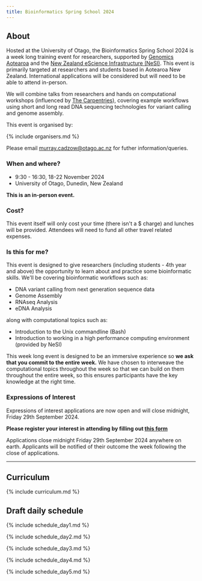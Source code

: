 ```yaml
---
title: Bioinformatics Spring School 2024
---
```


## About

Hosted at the University of Otago, the Bioinformatics Spring School 2024 is a week long training event for researchers, supported by [Genomics Aotearoa](https://www.genomics-aotearoa.org.nz) and the [New Zealand eScience Infrastructure (NeSI)](https://www.nesi.org.nz). This event is primarily targeted at researchers and students based in Aotearoa New Zealand. International applications will be considered but will need to be able to attend in-person.

We will combine talks from researchers and hands on computational workshops (influenced by [The Carpentries](https://www.carpentries.org)), covering example workflows using short and long read DNA sequencing technologies for variant calling and genome assembly.

This event is organised by:

{% include organisers.md %}

Please email [murray.cadzow@otago.ac.nz](murray.cadzow@otago.ac.nz) for futher information/queries.

### When and where?

- 9:30 - 16:30, 18-22 November 2024
- University of Otago, Dunedin, New Zealand

**This is an in-person event.**

<!-- | Day       | Topic                         |
| --------- | ----------------------------- |
| Monday    | Introduction NeSI / Bash      |
| Tuesday   | Genomic variant calling       |
| Wednesday | Workflows and Reproducibility |
| Thursday  | Genome Assembly               |
| Friday    | Nanopore                      | -->

### Cost?

This event itself will only cost your time (there isn't a $ charge) and lunches will be provided. Attendees will need to fund all other travel related expenses.

### Is this for me?

This event is designed to give researchers (including students - 4th year and above) the opportunity to learn about and practice some bioinformatic skills. We'll be covering bioinformatic workflows such as:

- DNA variant calling from next generation sequence data
- Genome Assembly
- RNAseq Analysis
- eDNA Analysis

along with computational topics such as:

- Introduction to the Unix commandline (Bash)
- Introduction to working in a high performance computing environment (provided by NeSI)

This week long event is designed to be an immersive experience so **we ask that you commit to the entire week.** We have chosen to interweave the computational topics throughout the week so that we can build on them throughout the entire week, so this ensures participants have the key knowledge at the right time.

### Expressions of Interest

Expressions of interest applications are now open and will close midnight, Friday 29th September 2024.

**Please register your interest in attending by filling out [this form](https://docs.google.com/forms/d/e/1FAIpQLScmdsfoGlPyGgW4R1_EGomPlm41G4OJRjvKWnK6i3eZMYThHA/viewform?usp=sf_link)**

Applications close midnight Friday 29th September 2024 anywhere on earth. Applicants will be notified of their outcome the week following the close of applications.

---

## Curriculum

{% include curriculum.md %}

## Draft daily schedule

{% include schedule_day1.md %}

{% include schedule_day2.md %}

{% include schedule_day3.md %}

{% include schedule_day4.md %}

{% include schedule_day5.md %}
